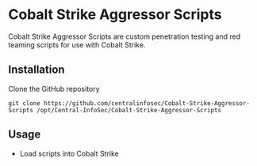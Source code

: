 # Cobalt Strike Aggressor Scripts

Cobalt Strike Aggressor Scripts are custom penetration testing and red teaming scripts for use with Cobalt Strike.

## Installation

Clone the GitHub repository
```
git clone https://github.com/centralinfosec/Cobalt-Strike-Aggressor-Scripts /opt/Central-InfoSec/Cobalt-Strike-Aggressor-Scripts
```

## Usage

 - Load scripts into Cobalt Strike
